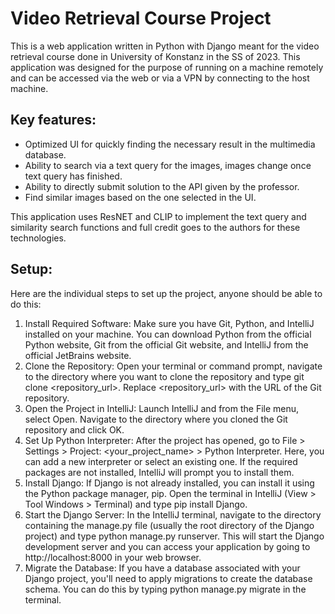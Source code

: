 # Video Retrieval Course Project

This is a web application written in Python with Django meant for the video retrieval course done in University of Konstanz in the SS of 2023. This application was designed for the purpose of running on a machine remotely and can be accessed via the web or via a VPN by connecting to the host machine.

## Key features:
- Optimized UI for quickly finding the necessary result in the multimedia database.
- Ability to search via a text query for the images, images change once text query has finished.
- Ability to directly submit solution to the API given by the professor.
- Find similar images based on the one selected in the UI.

This application uses ResNET and CLIP to implement the text query and similarity search functions and full credit goes to the authors for these technologies.

## Setup:

Here are the individual steps to set up the project, anyone should be able to do this:
1. Install Required Software: Make sure you have Git, Python, and IntelliJ installed on your machine. You can download Python from the official Python website, Git from the official Git website, and IntelliJ from the official JetBrains website.
2. Clone the Repository: Open your terminal or command prompt, navigate to the directory where you want to clone the repository and type git clone <repository_url>. Replace <repository_url> with the URL of the Git repository.
3. Open the Project in IntelliJ: Launch IntelliJ and from the File menu, select Open. Navigate to the directory where you cloned the Git repository and click OK.
4. Set Up Python Interpreter: After the project has opened, go to File > Settings > Project: <your_project_name> > Python Interpreter. Here, you can add a new interpreter or select an existing one. If the required packages are not installed, IntelliJ will prompt you to install them.
5. Install Django: If Django is not already installed, you can install it using the Python package manager, pip. Open the terminal in IntelliJ (View > Tool Windows > Terminal) and type pip install Django.
6. Start the Django Server: In the IntelliJ terminal, navigate to the directory containing the manage.py file (usually the root directory of the Django project) and type python manage.py runserver. This will start the Django development server and you can access your application by going to http://localhost:8000 in your web browser.
7. Migrate the Database: If you have a database associated with your Django project, you'll need to apply migrations to create the database schema. You can do this by typing python manage.py migrate in the terminal.